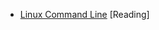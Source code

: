 - [Linux Command Line](https://ubuntu.com/tutorials/command-line-for-beginners#4-creating-folders-and-files) [Reading]
